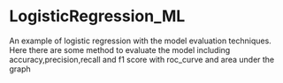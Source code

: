 # LogisticRegression_ML
An example of logistic regression with the model evaluation techniques.
Here there are some method to evaluate the model including accuracy,precision,recall and f1 score
with roc_curve and area under the graph
